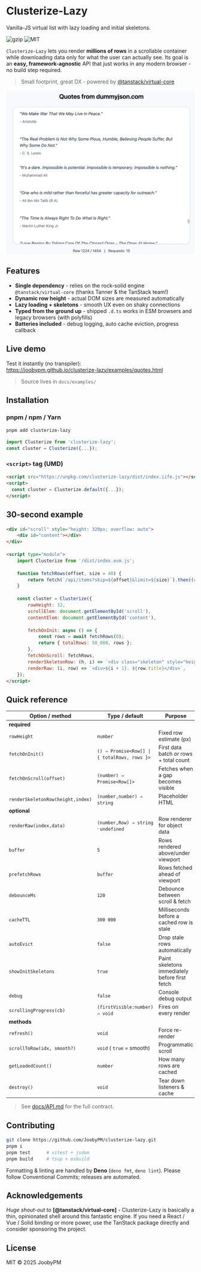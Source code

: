 # Clusterize-Lazy

Vanilla-JS virtual list with lazy loading and initial skeletons.

<span id="size-badge">![gzip](https://img.shields.io/bundlephobia/minzip/clusterize-lazy?label=gzip)</span> ![MIT](https://img.shields.io/github/license/JoobyPM/clusterize-lazy)

`Clusterize-Lazy` lets you render **millions of rows** in a scrollable
container while downloading data only for what the user can actually
see. Its goal is an **easy, framework-agnostic** API that just works in
any modern browser - no build step required.

> Small footprint, great DX - powered by [@tanstack/virtual-core](https://github.com/TanStack/virtual)

<div align="center"><img src="docs/assets/demo.gif" width="600" alt="demo"/></div>

## Features

- **Single dependency** - relies on the rock-solid engine\
  `@tanstack/virtual-core` (thanks Tanner & the TanStack team!)
- **Dynamic row height** - actual DOM sizes are measured automatically
- **Lazy loading + skeletons** - smooth UX even on shaky connections
- **Typed from the ground up** - shipped `.d.ts` works in ESM browsers and legacy browsers (with polyfills)
- **Batteries included** - debug logging, auto cache eviction, progress callback

## Live demo

Test it instantly (no transpiler):\
<https://joobypm.github.io/clusterize-lazy/examples/quotes.html>

> Source lives in `docs/examples/`

## Installation

### pnpm / npm / Yarn

```bash
pnpm add clusterize-lazy
```

```js
import Clusterize from 'clusterize-lazy';
const cluster = Clusterize({...});
```

### `<script>` tag (UMD)

```html
<script src="https://unpkg.com/clusterize-lazy/dist/index.iife.js"></script>
<script>
  const cluster = Clusterize.default({...});
</script>
```

## 30-second example

```html
<div id="scroll" style="height: 320px; overflow: auto">
	<div id="content"></div>
</div>

<script type="module">
	import Clusterize from '/dist/index.esm.js';

	function fetchRows(offset, size = 40) {
		return fetch(`/api/items?skip=${offset}&limit=${size}`).then((r) => r.json());
	}

	const cluster = Clusterize({
		rowHeight: 32,
		scrollElem: document.getElementById('scroll'),
		contentElem: document.getElementById('content'),

		fetchOnInit: async () => {
			const rows = await fetchRows(0);
			return { totalRows: 50_000, rows };
		},
		fetchOnScroll: fetchRows,
		renderSkeletonRow: (h, i) => `<div class="skeleton" style="height:${h}px"></div>`,
		renderRaw: (i, row) => `<div>${i + 1}. ${row.title}</div>`,
	});
</script>
```

## Quick reference

| Option / method                   | Type / default                               | Purpose                                        |
| --------------------------------- | -------------------------------------------- | ---------------------------------------------- |
| **required**                      |                                              |                                                |
| `rowHeight`                       | `number`                                     | Fixed row estimate (px)                        |
| `fetchOnInit()`                   | `() ⇒ Promise<Row[] \| { totalRows, rows }>` | First data batch _or_ rows + total count       |
| `fetchOnScroll(offset)`           | `(number) ⇒ Promise<Row[]>`                  | Fetches when a gap becomes visible             |
| `renderSkeletonRow(height,index)` | `(number,number) ⇒ string`                   | Placeholder HTML                               |
| **optional**                      |                                              |                                                |
| `renderRaw(index,data)`           | `(number,Row) ⇒ string` · `undefined`        | Row renderer for object data                   |
| `buffer`                          | `5`                                          | Rows rendered above/under viewport             |
| `prefetchRows`                    | `buffer`                                     | Rows fetched ahead of viewport                 |
| `debounceMs`                      | `120`                                        | Debounce between scroll & fetch                |
| `cacheTTL`                        | `300 000`                                    | Milliseconds before a cached row is stale      |
| `autoEvict`                       | `false`                                      | Drop stale rows automatically                  |
| `showInitSkeletons`               | `true`                                       | Paint skeletons immediately before first fetch |
| `debug`                           | `false`                                      | Console debug output                           |
| `scrollingProgress(cb)`           | `(firstVisible:number) ⇒ void`               | Fires on every render                          |
| **methods**                       |                                              |                                                |
| `refresh()`                       | `void`                                       | Force re-render                                |
| `scrollToRow(idx, smooth?)`       | `void` ( `true` = smooth)                    | Programmatic scroll                            |
| `getLoadedCount()`                | `number`                                     | How many rows are cached                       |
| `destroy()`                       | `void`                                       | Tear down listeners & cache                    |

> See [docs/API.md](docs/API.md) for the full contract.

## Contributing

```bash
git clone https://github.com/JoobyPM/clusterize-lazy.git
pnpm i
pnpm test      # vitest + jsdom
pnpm build     # tsup + esbuild
```

Formatting & linting are handled by **Deno** (`deno fmt`, `deno lint`).
Please follow Conventional Commits; releases are automated.

## Acknowledgements

_Huge shout-out to_ **\[@tanstack/virtual-core]** - Clusterize-Lazy is
basically a thin, opinionated shell around this fantastic engine.
If you need a React / Vue / Solid binding or more power, use the TanStack
package directly and consider sponsoring the project.

## License

MIT © 2025 JoobyPM
